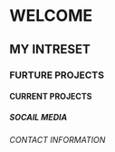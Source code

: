 # WELCOME
## MY INTRESET
### FURTURE PROJECTS
#### CURRENT PROJECTS
##### SOCAIL MEDIA
###### CONTACT INFORMATION
